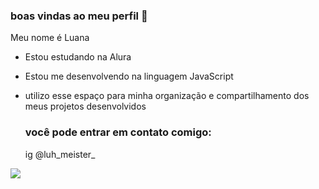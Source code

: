 ### boas vindas ao meu perfil 💖

Meu nome é Luana

- Estou estudando na Alura
- Estou me desenvolvendo na linguagem JavaScript
- utilizo esse espaço para minha organização e compartilhamento dos meus projetos desenvolvidos

  ### você pode entrar em contato comigo:

  ig @luh_meister_



![](https://media.tenor.com/9yy0MfToKfMAAAAd/renato-augusto-ra8.gif)
  
  

